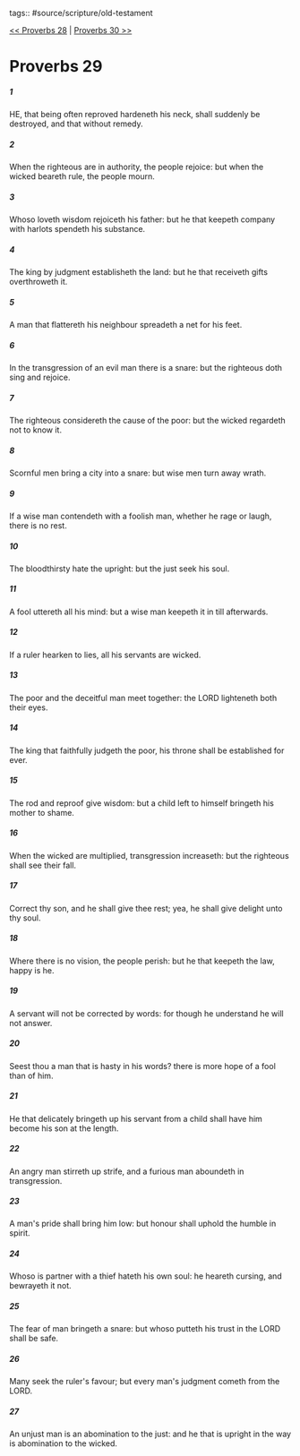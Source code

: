 tags:: #source/scripture/old-testament

[<< Proverbs 28](old-testament/20_Proverbs/Proverbs_28.md) | [Proverbs 30 >>](old-testament/20_Proverbs/Proverbs_30.md)

# Proverbs 29

##### 1

HE, that being often reproved hardeneth his neck, shall suddenly be destroyed, and that without remedy.

##### 2

When the righteous are in authority, the people rejoice: but when the wicked beareth rule, the people mourn.

##### 3

Whoso loveth wisdom rejoiceth his father: but he that keepeth company with harlots spendeth his substance.

##### 4

The king by judgment establisheth the land: but he that receiveth gifts overthroweth it.

##### 5

A man that flattereth his neighbour spreadeth a net for his feet.

##### 6

In the transgression of an evil man there is a snare: but the righteous doth sing and rejoice.

##### 7

The righteous considereth the cause of the poor: but the wicked regardeth not to know it.

##### 8

Scornful men bring a city into a snare: but wise men turn away wrath.

##### 9

If a wise man contendeth with a foolish man, whether he rage or laugh, there is no rest.

##### 10

The bloodthirsty hate the upright: but the just seek his soul.

##### 11

A fool uttereth all his mind: but a wise man keepeth it in till afterwards.

##### 12

If a ruler hearken to lies, all his servants are wicked.

##### 13

The poor and the deceitful man meet together: the LORD lighteneth both their eyes.

##### 14

The king that faithfully judgeth the poor, his throne shall be established for ever.

##### 15

The rod and reproof give wisdom: but a child left to himself bringeth his mother to shame.

##### 16

When the wicked are multiplied, transgression increaseth: but the righteous shall see their fall.

##### 17

Correct thy son, and he shall give thee rest; yea, he shall give delight unto thy soul.

##### 18

Where there is no vision, the people perish: but he that keepeth the law, happy is he.

##### 19

A servant will not be corrected by words: for though he understand he will not answer.

##### 20

Seest thou a man that is hasty in his words? there is more hope of a fool than of him.

##### 21

He that delicately bringeth up his servant from a child shall have him become his son at the length.

##### 22

An angry man stirreth up strife, and a furious man aboundeth in transgression.

##### 23

A man's pride shall bring him low: but honour shall uphold the humble in spirit.

##### 24

Whoso is partner with a thief hateth his own soul: he heareth cursing, and bewrayeth it not.

##### 25

The fear of man bringeth a snare: but whoso putteth his trust in the LORD shall be safe.

##### 26

Many seek the ruler's favour; but every man's judgment cometh from the LORD.

##### 27

An unjust man is an abomination to the just: and he that is upright in the way is abomination to the wicked.

